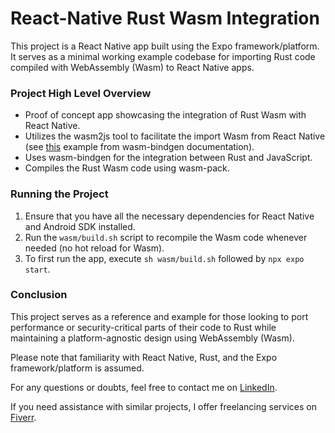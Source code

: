 # React-Native Rust Wasm Integration

This project is a React Native app built using the Expo framework/platform. It serves as a minimal working example codebase for importing Rust code compiled with WebAssembly (Wasm) to React Native apps.

### Project High Level Overview

- Proof of concept app showcasing the integration of Rust Wasm with React Native.
- Utilizes the wasm2js tool to facilitate the import Wasm from React Native (see [this](https://rustwasm.github.io/wasm-bindgen/examples/wasm2js.html) example from wasm-bindgen documentation).
- Uses wasm-bindgen for the integration between Rust and JavaScript.
- Compiles the Rust Wasm code using wasm-pack.


### Running the Project

1. Ensure that you have all the necessary dependencies for React Native and Android SDK installed.
2. Run the `wasm/build.sh` script to recompile the Wasm code whenever needed (no hot reload for Wasm).
3. To first run the app, execute `sh wasm/build.sh` followed by `npx expo start`.




### Conclusion

This project serves as a reference and example for those looking to port performance or security-critical parts of their code to Rust while maintaining a platform-agnostic design using WebAssembly (Wasm).

Please note that familiarity with React Native, Rust, and the Expo framework/platform is assumed.

For any questions or doubts, feel free to contact me on [LinkedIn](https://www.linkedin.com/in/luiz-henrique-salles-de-oliveira-mendon%C3%A7a-3963b928b/).

If you need assistance with similar projects, I offer freelancing services on [Fiverr](https://www.fiverr.com/luque_python).
